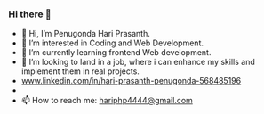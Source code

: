 ### Hi there 👋

<!--
**hariprasanth4444/hariprasanth4444** is a ✨ _special_ ✨ repository because its `README.md` (this file) appears on your GitHub profile.
-->
- 👋 Hi, I’m Penugonda Hari Prasanth.
- 👀 I’m interested in Coding and Web Development.
- 🌱 I’m currently learning frontend Web development.
- 💞️ I’m looking to land in a job, where i can enhance my skills and implement them in real projects.
- www.linkedin.com/in/hari-prasanth-penugonda-568485196
- 
- 📫 How to reach me: hariphp4444@gmail.com
